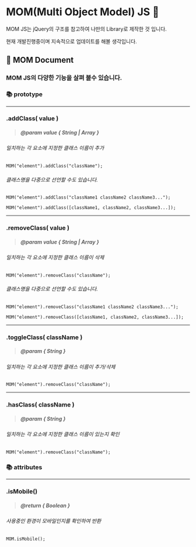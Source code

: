 # MOM(Multi Object Model) JS 👸
MOM JS는 jQuery의 구조를 참고하여 나만의 Library로 제작한 것 입니다. 

현재 개발진행중이며 지속적으로 업데이트를 해볼 생각입니다.

## 📃 MOM Document
### MOM JS의 다양한 기능을 살펴 볼수 있습니다.
### 📚 prototype
---

### .addClass( value ) 
> ##### @param value { String | Array } 
###### 일치하는 각 요소에 지정한 클래스 이름이 추가
```
MOM("element").addClass("className");
```
###### 클래스명을 다중으로 선언할 수도 있습니다.
``` 
MOM("element").addClass("className1 className2 className3...");

MOM("element").addClass([className1, className2, className3...]);
```
---

### .removeClass( value )
> ##### @param value { String | Array } 
###### 일치하는 각 요소에 지정한 클래스 이름이 삭제
```
MOM("element").removeClass("className");
```
###### 클래스명을 다중으로 선언할 수도 있습니다.
``` 
MOM("element").removeClass("className1 className2 className3...");

MOM("element").removeClass([className1, className2, className3...]);
```
---

### .toggleClass( className )
> ##### @param { String } 
###### 일치하는 각 요소에 지정한 클래스 이름이 추가/삭제
```
MOM("element").removeClass("className");
```
---

### .hasClass( className )
> ##### @param { String } 
###### 일치하는 각 요소에 지정한 클래스 이름이 있는지 확인
```
MOM("element").removeClass("className");
```


### 📚 attributes
---
### .isMobile()
> ##### @return { Boolean } 
###### 사용중인 환경이 모바일인지를 확인하여 반환
```
MOM.isMobile();
```

